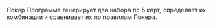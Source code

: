 Покер
Программа генерирует два набора по 5 карт, определяет их комбинации и сравнивает их по правилам Покера.
